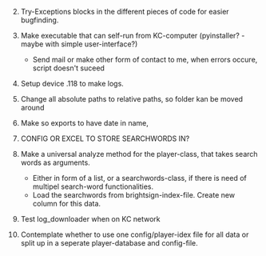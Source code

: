 2. Try-Exceptions blocks in the different pieces of code for easier bugfinding.
3. Make executable that can self-run from KC-computer (pyinstaller? - maybe with simple user-interface?)
    - Send mail or make other form of contact to me, when errors occure, script doesn't suceed
4. Setup device .118 to make logs.
6. Change all absolute paths to relative paths, so folder kan be moved around
7. Make so exports to have date in name, 
8. CONFIG OR EXCEL TO STORE SEARCHWORDS IN?

10. Make a universal analyze method for the player-class, that takes search words as arguments.
    - Either in form of a list, or a searchwords-class, if there is need of multipel search-word functionalities.
    - Load the searchwords from brightsign-index-file. Create new column for this data.

12. Test log_downloader when on KC network

14. Contemplate whether to use one config/player-idex file for all data or split up in a seperate player-database and config-file.